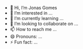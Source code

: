 - 👋 Hi, I’m Jonas Gomes
- 👀 I’m interested in ...
- 🌱 I’m currently learning ...
- 💞️ I’m looking to collaborate on ...
- 📫 How to reach me ...
- 😄 Pronouns: ...
- ⚡ Fun fact: ...

<!---
JunoPrice/JunoPrice is a ✨ special ✨ repository because its `README.md` (this file) appears on your GitHub profile.
You can click the Preview link to take a look at your changes.
--->
